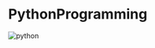 # PythonProgramming
<img src="https://img.freepik.com/free-vector/programmer-working-with-computer_23-2148232687.jpg?size=626&ext=jpg&ga=GA1.1.1351908538.1696872236&semt=ais" alt="python" />
